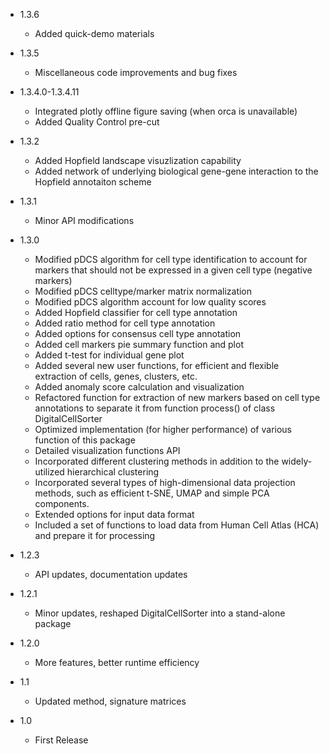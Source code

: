 - 1.3.6
   * Added quick-demo materials
   
- 1.3.5
   * Miscellaneous code improvements and bug fixes

- 1.3.4.0-1.3.4.11
   * Integrated plotly offline figure saving (when orca is unavailable)
   * Added Quality Control pre-cut

- 1.3.2
   * Added Hopfield landscape visuzlization capability
   * Added network of underlying biological gene-gene interaction to the Hopfield annotaiton scheme

- 1.3.1
   * Minor API modifications

- 1.3.0
   * Modified pDCS algorithm for cell type identification to account for markers that should not be expressed in a given cell type (negative markers)
   * Modified pDCS celltype/marker matrix normalization
   * Modified pDCS algorithm account for low quality scores
   * Added Hopfield classifier for cell type annotation
   * Added ratio method for cell type annotation
   * Added options for consensus cell type annotation
   * Added cell markers pie summary function and plot
   * Added t-test for individual gene plot
   * Added several new user functions, for efficient and flexible extraction of cells, genes, clusters, etc.
   * Added anomaly score calculation and visualization
   * Refactored function for extraction of new markers based on cell type annotations to separate it from function process() of class DigitalCellSorter
   * Optimized implementation (for higher performance) of various function of this package
   * Detailed visualization functions API
   * Incorporated different clustering methods in addition to the widely-utilized hierarchical clustering 
   * Incorporated several types of high-dimensional data projection methods, such as efficient t-SNE, UMAP and simple PCA components.
   * Extended options for input data format
   * Included a set of functions to load data from Human Cell Atlas (HCA) and prepare it for processing

- 1.2.3
   * API updates, documentation updates

- 1.2.1
   * Minor updates, reshaped DigitalCellSorter into a stand-alone package

- 1.2.0
   * More features, better runtime efficiency

- 1.1
   * Updated method, signature matrices

- 1.0
   * First Release
